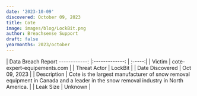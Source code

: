 ```yaml
---
date: '2023-10-09'
discovered: October 09, 2023
title: Cote
image: images/blog/LockBit.png
author: Breachsense Support
draft: false
yearmonths: 2023/october
---
```



| Data Breach Report
------------:     |:-------------:    | :-----:|
| Victim      | cote-expert-equipements.com      | 
| Threat Actor      | LockBit      | 
| Date Discovered      | Oct 09, 2023      | 
| Description      | Cote is the largest manufacturer of snow removal equipment in Canada and a leader in the snow removal industry in North America.      | 
| Leak Size      | Unknown      | 

